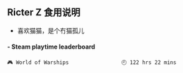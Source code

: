 ## Ricter Z 食用说明
- 喜欢猫猫，是个冇猫孤儿

<!-- steam-box start -->
#### - Steam playtime leaderboard
```text
🎮 World of Warships                 🕘 122 hrs 22 mins
```
<!-- Powered by https://github.com/YouEclipse/steam-box . -->
<!-- steam-box end -->
